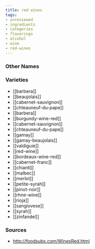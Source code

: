 ```yaml
---
title: red wines
tags:
- unreviewed
- ingredients
- categories
- flavorings
- alcohol
- wine
- red-wines
---
```



### Other Names


### Varieties

* [[barbera]]
* [[beaujolais]]
* [[cabernet-sauvignon]]
* [[chteauneuf-du-pape]]
* [[barbera]]
* [[burgundy-wine-red]]
* [[cabernet-sauvignon]]
* [[chteauneuf-du-pape]]
* [[gamay]]
* [[gamay-beaujolais]]
* [[valdiguie]]
* [[red-wine]]
* [[bordeaux-wine-red]]
* [[cabernet-franc]]
* [[chianti]]
* [[malbec]]
* [[merlot]]
* [[petite-syrah]]
* [[pinot-noir]]
* [[rhne-wine]]
* [[rioja]]
* [[sangiovese]]
* [[syrah]]
* [[zinfandel]]

### Sources
* http://foodsubs.com/WinesRed.html
